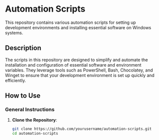 # Automation Scripts

This repository contains various automation scripts for setting up development environments and installing essential software on Windows systems.

## Description

The scripts in this repository are designed to simplify and automate the installation and configuration of essential software and environment variables. They leverage tools such as PowerShell, Bash, Chocolatey, and Winget to ensure that your development environment is set up quickly and efficiently.

## How to Use

### General Instructions

1. **Clone the Repository**:
   ```bash
   git clone https://github.com/yourusername/automation-scripts.git
   cd automation-scripts
